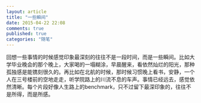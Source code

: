 ```yaml
---
layout: article
title: "一些瞬间"
date: 2015-04-22 22:08
comments: true
published: true
categories: "随笔"
---
```

  
  回想一些事情的时候感觉印象最深刻的往往不是一段时间，而是一些瞬间。比如大学毕业晚会的那个晚上，大家喝的一塌糊涂，早晨醒来，看依然灿烂的阳光，那种孤独感是能镌刻很久的。再比如在北航的时候，那时候习惯晚上看书，安静，一个人在三号楼前的空地走走，听学院路上的川流不息的车声。事情已经远去，感觉依然清晰。每个片段好像人生路上的benchmark，只不过留下最深印象的，往往不是所得，而是所感。